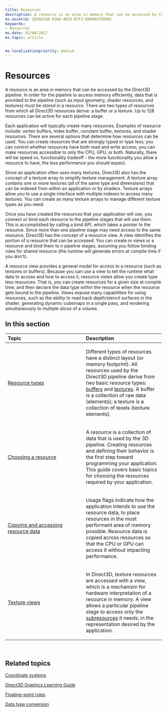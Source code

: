 ```yaml
---
title: Resources
description: A resource is an area in memory that can be accessed by the Direct3D pipeline.
ms.assetid: 2E68E5A8-83DA-4DC8-B7F3-B8988CF8090C
keywords:
- Resources
ms.date: 02/08/2017
ms.topic: article


ms.localizationpriority: medium
---
```

# Resources


A resource is an area in memory that can be accessed by the Direct3D pipeline. In order for the pipeline to access memory efficiently, data that is provided to the pipeline (such as input geometry, shader resources, and textures) must be stored in a resource. There are two types of resources from which all Direct3D resources derive: a buffer or a texture. Up to 128 resources can be active for each pipeline stage.

Each application will typically create many resources. Examples of resource include: vertex buffers, index buffer, constant buffer, textures, and shader resources. There are several options that determine how resources can be used. You can create resources that are strongly typed or type less; you can control whether resources have both read and write access; you can make resources accessible to only the CPU, GPU, or both. Naturally, there will be speed vs. functionality tradeoff - the more functionality you allow a resource to have, the less performance you should expect.

Since an application often uses many textures, Direct3D also has the concept of a texture array to simplify texture management. A texture array contains one or more textures (all of the same type and dimensions) that can be indexed from within an application or by shaders. Texture arrays allow you to use a single interface with multiple indexes to access many textures. You can create as many texture arrays to manage different texture types as you need.

Once you have created the resources that your application will use, you connect or bind each resource to the pipeline stages that will use them. This is accomplished by calling a bind API, which takes a pointer to the resource. Since more than one pipeline stage may need access to the same resource, Direct3D has the concept of a resource view. A view identifies the portion of a resource that can be accessed. You can create *m* views or a resource and bind them to *n* pipeline stages, assuming you follow binding rules for shared resource (the runtime will generate errors at compile time if you don't).

A resource view provides a general model for access to a resource (such as textures or buffers). Because you can use a view to tell the runtime what data to access and how to access it, resource views allow you create type less resources. That is, you can create resources for a given size at compile time, and then declare the data type within the resource when the resource gets bound to the pipeline. Views expose many capabilities for using resources, such as the ability to read back depth/stencil surfaces in the shader, generating dynamic cubemaps in a single pass, and rendering simultaneously to multiple slices of a volume.

## <span id="in-this-section"></span>In this section


<table>
<colgroup>
<col width="50%" />
<col width="50%" />
</colgroup>
<thead>
<tr class="header">
<th align="left">Topic</th>
<th align="left">Description</th>
</tr>
</thead>
<tbody>
<tr class="odd">
<td align="left"><p><a href="resource-types.md">Resource types</a></p></td>
<td align="left"><p>Different types of resources have a distinct layout (or memory footprint). All resources used by the Direct3D pipeline derive from two basic resource types: <a href="resource-types.md#buffer-resources">buffers</a> and <a href="resource-types.md#texture-resources">textures</a>. A buffer is a collection of raw data (elements); a texture is a collection of texels (texture elements).</p></td>
</tr>
<tr class="even">
<td align="left"><p><a href="choosing-a-resource.md">Choosing a resource</a></p></td>
<td align="left"><p>A resource is a collection of data that is used by the 3D pipeline. Creating resources and defining their behavior is the first step toward programming your application. This guide covers basic topics for choosing the resources required by your application.</p></td>
</tr>
<tr class="odd">
<td align="left"><p><a href="copying-and-accessing-resource-data.md">Copying and accessing resource data</a></p></td>
<td align="left"><p>Usage flags indicate how the application intends to use the resource data, to place resources in the most performant area of memory possible. Resource data is copied across resources so that the CPU or GPU can access it without impacting performance.</p></td>
</tr>
<tr class="even">
<td align="left"><p><a href="texture-views.md">Texture views</a></p></td>
<td align="left"><p>In Direct3D, texture resources are accessed with a view, which is a mechanism for hardware interpretation of a resource in memory. A view allows a particular pipeline stage to access only the <a href="resource-types.md">subresources</a> it needs, in the representation desired by the application.</p></td>
</tr>
</tbody>
</table>

 

## <span id="related-topics"></span>Related topics


[Coordinate systems](coordinate-systems.md)

[Direct3D Graphics Learning Guide](index.md)

[Floating-point rules](floating-point-rules.md)

[Data type conversion](data-type-conversion.md)
